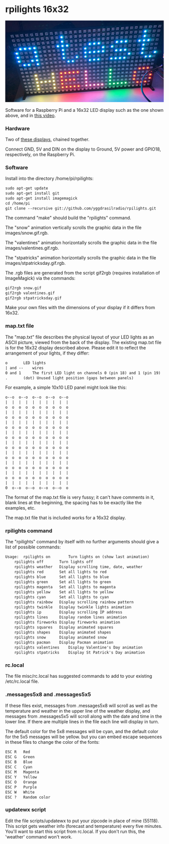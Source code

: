 rpilights 16x32
==========

![](misc/title.jpg)

Software for a Raspberry Pi and a 16x32 LED
display such as the one shown above,
and in [this video](https://www.youtube.com/watch?v=XgLVOO9Eu0).

### Hardware

Two of [these displays](https://www.amazon.com/gp/product/B01DC0IPVU),
chained together.

Connect GND, 5V and DIN on the display to Ground, 5V power and GPIO18, respectively, on the Raspberry Pi.

### Software

Install into the directory /home/pi/rpilights:

	sudo apt-get update
	sudo apt-get install git
	sudo apt-get install imagemagick
	cd /home/pi
	git clone --recursive git://github.com/yggdrasilradio/rpilights.git

The command "make" should build the "rpilights" command.

The "snow" animation vertically scrolls the graphic data in the file images/snow.gif.rgb.

The "valentines" animation horizontally scrolls the graphic data in the file images/valentines.gif.rgb.

The "stpatricks" animation horizontally scrolls the graphic data in the file images/stpatricksday.gif.rgb.

The .rgb files are generated from the script gif2rgb (requires installation
of ImageMagick) via the commands:

	gif2rgb snow.gif
	gif2rgb valentines.gif
	gif2rgb stpatricksday.gif

Make your own files with the dimensions of your display if it differs from 16x32.

### map.txt file

The "map.txt" file describes the physical layout of your LED lights as an ASCII picture, viewed from the back of the display.
The existing map.txt file is for the 16x32 display described above.
Please edit it to reflect the arrangement of your lights, if they differ:

	o		LED lights
	| and --	wires
	0 and 1		The first LED light on channels 0 (pin 18) and 1 (pin 19)
	.		(dot) Unused light position (gaps between panels)

For example, a simple 10x10 LED panel might look like this:

	o--o  o--o  o--o  o--o  o--o
	|  |  |  |  |  |  |  |  |  |
	o  o  o  o  o  o  o  o  o  o
	|  |  |  |  |  |  |  |  |  |
	o  o  o  o  o  o  o  o  o  o
	|  |  |  |  |  |  |  |  |  |
	o  o  o  o  o  o  o  o  o  o
	|  |  |  |  |  |  |  |  |  |
	o  o  o  o  o  o  o  o  o  o
	|  |  |  |  |  |  |  |  |  |
	o  o  o  o  o  o  o  o  o  o
	|  |  |  |  |  |  |  |  |  |
	o  o  o  o  o  o  o  o  o  o
	|  |  |  |  |  |  |  |  |  |
	o  o  o  o  o  o  o  o  o  o
	|  |  |  |  |  |  |  |  |  |
	o  o  o  o  o  o  o  o  o  o
	|  |  |  |  |  |  |  |  |  |
	0  o--o  o--o  o--o  o--o  o

The format of the map.txt file is very fussy; it can't have comments in it, blank lines at the beginning, the spacing has to be exactly like
the examples, etc.

The map.txt file that is included works for a 16x32 display.

### rpilights command

The "rpilights" command by itself with no further arguments should give a list of possible commands:


	Usage:	rpilights on		Turn lights on (show last animation)
		rpilights off		Turn lights off
		rpilights weather	Display scrolling time, date, weather
		rpilights red		Set all lights to red
		rpilights blue		Set all lights to blue
		rpilights green		Set all lights to green
		rpilights magenta	Set all lights to magenta
		rpilights yellow	Set all lights to yellow
		rpilights cyan		Set all lights to cyan
		rpilights rainbow	Display scrolling rainbow pattern
		rpilights twinkle	Display twinkle lights animation
		rpilights ip		Display scrolling IP address
		rpilights lines		Display random lines animation
		rpilights fireworks	Display fireworks animation
		rpilights squares	Display animated squares
		rpilights shapes	Display animated shapes
		rpilights snow		Display animated snow
		rpilights pacman	Display Pacman animation
		rpilights valentines	Display Valentine's Day animation
		rpilights stpatricks	Display St Patrick's Day animation

### rc.local

The file misc/rc.local has suggested commands to add to your existing /etc/rc.local file.

### .messages5x8 and .messages5x5

If these files exist, messages from .messages5x8 will scroll as well as the temperature and weather in the upper line
of the weather display, and messages from .messages5x5 will scroll along with the date and time in the lower line.  If
there are multiple lines in the file each line will display in turn.

The default color for the 5x8 messages will be cyan, and the default color for the 5x5 messages will be yellow. but you can embed
escape sequences in these files to change the color of the fonts:

	ESC R	Red
	ESC G	Green
	ESC B	Blue
	ESC C	Cyan
	ESC M	Magenta
	ESC Y	Yellow
	ESC O	Orange
	ESC P	Purple
	ESC W	White
	ESC ?	Random color

### updatewx script

Edit the file scripts/updatewx to put your zipcode in place of mine (55118).
This script gets weather info (forecast and temperature) every five minutes.
You'll want to start this script from rc.local.  If you don't run this, the 'weather' command won't work.
